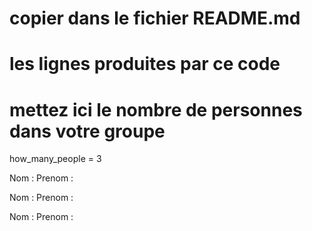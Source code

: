 # copier dans le fichier README.md
# les lignes produites par ce code

# mettez ici le nombre de personnes dans votre groupe

how_many_people = 3

Nom :
Prenom : 

Nom :
Prenom :

Nom :
Prenom :

